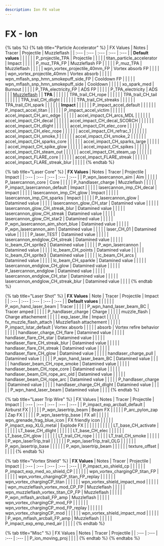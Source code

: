 ```yaml
---
description: Ion FX value
---
```


# FX - Ion

{% tabs %}
{% tab title="Particle Accelerator" %}
| FX Values | Notes | Tracer | Projectile | Muzzleflash |
| :--- | :--- | :--- | :--- | :--- |
| **Default values** |  |  |  |  |
| P\_projectile\_TPA | Projectile |  |  |  |
| titan\_particle\_accelerator | Impact |  |  |  |
| P\_muz\_TPA\_FP | Muzzleflash FP |  |  |  |
| P\_muz\_TPA | Muzzleflash |  |  |  |
| wpn\_vortex\_projectile\_40mm\_FP | Vortex absorb FP |  |  |  |
| wpn\_vortex\_projectile\_40mm | Vortex absorb |  |  |  |
| wpn\_mflash\_snp\_hmn\_smokepuff\_side\_FP | Cooldown FP |  |  |  |
| wpn\_mflash\_snp\_hmn\_smokepuff\_side | Cooldown |  |  |  |
| xo\_spark\_med | Burnout |  |  |  |
| P\_TPA\_electricity\_FP | ADS FP |  |  |  |
| P\_TPA\_electricity | ADS |  |  | [Muzzleflash](https://gfycat.com/cooperativeperfumedeyra) |
| **TPA** |  |  |  |  |
| TPA\_trail\_CH\_rope |  |  |  |  |
| TPA\_trail\_CH\_tail |  |  |  |  |
| TPA\_trail\_CH\_dlight |  |  |  |  |
| TPA\_trail\_CH\_streaks |  |  |  |  |
| TPA\_trail\_CH\_spark |  |  |  |  |
| **Impact** |  |  |  |  |
| P\_impact\_accel\_default |  |  |  |  |
| P\_impact\_accel\_titan |  |  |  |  |
| P\_impact\_accel\_victim |  |  |  |  |
| accel\_impact\_CH\_arc\_edge |  |  |  |  |
| accel\_impact\_CH\_arcs\_MDL |  |  |  |  |
| accel\_impact\_CH\_decal |  |  |  |  |
| accel\_impact\_CH\_decal\_SCORCH |  |  |  |  |
| accel\_impact\_CH\_dlight |  |  |  |  |
| accel\_impact\_CH\_elec\_core |  |  |  |  |
| accel\_impact\_CH\_elec\_rope |  |  |  |  |
| accel\_impact\_CH\_refrac\_1 |  |  |  |  |
| accel\_impact\_CH\_smoke\_1 |  |  |  |  |
| accel\_impact\_CH\_smoke\_2 |  |  |  |  |
| accel\_impact\_CH\_sparks\_core |  |  |  |  |
| accel\_impact\_CH\_sparks\_large |  |  |  |  |
| accel\_impact\_CH\_spike\_glow |  |  |  |  |
| accel\_impact\_CH\_spikes |  |  |  |  |
| accel\_impact\_CH\_steam\_out |  |  |  |  |
| accel\_impact\_CH\_steam\_up |  |  |  |  |
| accel\_impact\_FLARE\_core |  |  |  |  |
| accel\_impact\_FLARE\_streak |  |  |  |  |
| accel\_impact\_FLARE\_streak\_blur |  |  |  |  |
{% endtab %}

{% tab title="Laser Core" %}
| **FX Values** | Notes | Tracer | Projectile | Impact |
| :--- | :--- | :--- | :--- | :--- |
| P\_wpn\_lasercannon\_aim | Aim |  |  |  |
| P\_lasercannon\_core | Core |  |  |  |
| P\_handlaser\_charge | Muzzleflash |  |  |  |
| P\_impact\_lasercannon\_default | Impact |  |  |  |
| lasercannon\_imp\_CH\_decal | Impact |  |  |  |
| lasercannon\_imp\_CH\_glow | Impact |  |  |  |
| lasercannon\_imp\_CH\_sparks | Impact |  |  |  |
| P\_lasercannon\_glow | Datamined value |  |  |  |
| lasercannon\_glow\_CH\_star | Datamined value |  |  |  |
| lasercannon\_glow\_CH\_streak\_blur | Datamined value |  |  |  |
| lasercannon\_glow\_CH\_streak | Datamined value |  |  |  |
| lasercannon\_glow\_CH\_star2 | Datamined value |  |  |  |
| P\_wpn\_lasercannon\_aim\_short\_blue | Datamined value |  |  |  |
| P\_wpn\_lasercannon\_aim | Datamined value |  |  |  |
| laser\_CH\_01 | Datamined value |  |  |  |
| P\_laser\_TEST | Datamined value |  |  |  |
| lasercannon\_endglow\_CH\_streak | Datamined value |  |  |  |
| lc\_beam\_CH\_sprite2 | Datamined value |  |  |  |
| P\_wpn\_lasercannon | Datamined value |  |  |  |
| lc\_beam\_CH\_points | Datamined value |  |  |  |
| lc\_beam\_CH\_sprite3 | Datamined value |  |  |  |
| lc\_beam\_CH\_arcs | Datamined value |  |  |  |
| lc\_beam\_CH\_sparkle | Datamined value |  |  |  |
| lasercannon\_endglow\_CH\_glow | Datamined value |  |  |  |
| P\_lasercannon\_endglow | Datamined value |  |  |  |
| lasercannon\_endglow\_CH\_star | Datamined value |  |  |  |
| lasercannon\_endglow\_CH\_streak\_blur | Datamined value |  |  |  |
{% endtab %}

{% tab title="Laser Shot" %}
| **FX Values** | Note | Tracer | Projectile | Impact |
| :--- | :--- | :--- | :--- | :--- |
| **Default values** |  |  |  |  |
| P\_wpn\_hand\_laser\_beam | Tracer |  |  |  |
| P\_wpn\_hand\_laser\_beam\_BC | Tracer amped |  |  |  |
| P\_handlaser\_charge | Charge |  |  |  |
| muzzle\_flash | Charge attachement |  |  |  |
| exp\_laser\_lite | Impact |  |  |  |
| fx\_muzzle\_flash\_attach | Muzzleflash attachement |  |  |  |
| P\_impact\_lstar\_default | Vortex absorb |  |  |  |
| absorb | Vortex refire behavior |  |  |  |
| handlaser\_charge\_CH\_flare | Datamined value |  |  |  |
| handlaser\_flare\_CH\_star | Datamined value |  |  |  |
| handlaser\_flare\_CH\_streak\_blur | Datamined value |  |  |  |
| handlaser\_flare\_CH\_streak | Datamined value |  |  |  |
| handlaser\_flare\_CH\_glow | Datamined value |  |  |  |
| handlaser\_charge\_pull | Datamined value |  |  |  |
| P\_wpn\_hand\_laser\_beam\_BC | Datamined value |  |  |  |
| handlaser\_beam\_CH\_rope\_smoke | Datamined value |  |  |  |
| handlaser\_beam\_CH\_rope\_core | Datamined value |  |  |  |
| handlaser\_beam\_CH\_rope\_arc\_old | Datamined value |  |  |  |
| handlaser\_beam\_CH\_rope\_arc | Datamined value |  |  |  |
| P\_handlaser\_charge | Datamined value |  |  |  |
| handlaser\_charge\_CH\_dlight | Datamined value |  |  |  |
| P\_wpn\_hand\_laser\_beam | Datamined value |  |  |  |
{% endtab %}

{% tab title="Laser Trip Wire" %}
| FX Values | Notes | Tracer | Projectile | Impact |
| :--- | :--- | :--- | :--- | :--- |
| P\_impact\_exp\_arcball\_default | Airburst FX |  |  |  |
| P\_wpn\_lasertrip\_beam | Beam FX |  |  |  |
| P\_arc\_pylon\_zap | Zap FX |  |  |  |
| P\_wpn\_lasertrip\_base | FX all |  |  |  |
| wpn\_grenade\_frag\_blue\_icon | FX friendly icon |  |  |  |
| P\_impact\_exp\_XLG\_metal | Explode FX |  |  |  |
|  |  |  |  |  |
| LT\_base\_CH\_activate |  |  |  |  |
| LT\_base\_CH\_dlight |  |  |  |  |
| LT\_base\_CH\_elec |  |  |  |  |
| LT\_base\_CH\_glow |  |  |  |  |
| LT\_trail\_CH\_rope |  |  |  |  |
| LT\_trail\_CH\_smoke |  |  |  |  |
| P\_wpn\_laserTrip\_trail |  |  |  |  |
| P\_wpn\_laserTrip\_trail\_OLG |  |  |  |  |
| P\_wpn\_lasertrip\_base |  |  |  |  |
| P\_wpn\_lasertrip\_beam |  |  |  |  |
| texture\_offset |  |  |  |  |
{% endtab %}

{% tab title="Vortex Shield" %}
| **FX Values** | Notes | Tracer | Projectile | Impact |
| :--- | :--- | :--- | :--- | :--- |
| P\_impact\_xo\_shield\_cp |  |  |  |  |
| P\_impact\_exp\_med\_xo\_shield\_CP |  |  |  |  |
| wpn\_vortex\_chargingCP\_titan\_FP |  |  |  |  |
| wpn\_vortex\_chargingCP\_titan\_FP\_replay |  |  |  |  |
| wpn\_vortex\_chargingCP\_titan |  |  |  |  |
| wpn\_vortex\_shield\_impact\_mod |  |  |  |  |
| wpn\_muzzleflash\_vortex\_mod\_CP\_FP | Muzzleflash |  |  |  |
| wpn\_muzzleflash\_vortex\_titan\_CP\_FP | Muzzleflash |  |  |  |
| P\_wpn\_mflash\_arcball\_FP\_amp | Muzzleflash |  |  |  |
| wpn\_vortex\_chargingCP\_mod\_FP |  |  |  |  |
| wpn\_vortex\_chargingCP\_mod\_FP\_replay |  |  |  |  |
| wpn\_vortex\_chargingCP\_mod |  |  |  |  |
| wpn\_vortex\_shield\_impact\_mod |  |  |  |  |
| P\_wpn\_mflash\_arcball\_FP\_amp | Muzzleflash |  |  |  |
| P\_impact\_exp\_emp\_med\_air |  |  |  |  |
{% endtab %}

{% tab title="Misc" %}
| FX Values | Notes | Tracer | Projectile |
| :--- | :--- | :--- | :--- |
| P\_ion\_moving\_proj |  |  |  |
{% endtab %}
{% endtabs %}

